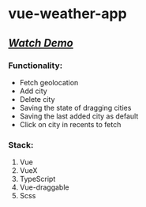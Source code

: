 # vue-weather-app

## *[Watch Demo](https://kaiseridze.github.io/vue-test-task/ "Link to demo")*

###  Functionality:
* Fetch geolocation
* Add city
* Delete city
* Saving the state of dragging cities
* Saving the last added city as default
* Click on city in recents to fetch
### Stack:
1. Vue
2. VueX  
3. TypeScript
4. Vue-draggable
5. Scss
